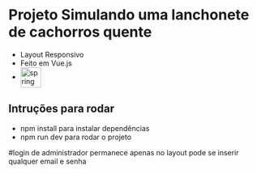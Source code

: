# Projeto Simulando uma lanchonete de cachorros quente

- Layout Responsivo
- Feito em Vue.js
- <img align="center" alt="spring" height="40"  src="https://img.shields.io/badge/Vue.js-35495E?style=for-the-badge&logo=vue.js&logoColor=4FC08D">

## Intruções para rodar
- npm install para instalar dependências
- npm run dev para rodar o projeto

#login de administrador permanece apenas no layout pode se inserir qualquer email e senha


